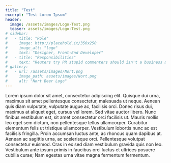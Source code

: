 ```yaml
---
title: "Test"
excerpt: "Test Lorem Ipsum"
header:
  image: /assets/images/Logo-Test.png
  teaser: assets/images/Logo-Test.png
# sidebar:
#   - title: "Role"
#     image: http://placehold.it/350x250
#     image_alt: "logo"
#     text: "Designer, Front-End Developer"
#   - title: "Responsibilities"
#     text: "Reuters try PR stupid commenters should isn't a business model"
# gallery:
#   - url: /assets/images/Nort.png
#     image_path: assets/images/Nort.png
#     alt: "Nort Beer Logo"
---
```


Lorem ipsum dolor sit amet, consectetur adipiscing elit. Quisque dui urna, maximus sit amet pellentesque consectetur, malesuada ut neque. Aenean quis diam vulputate, vulputate augue ac, facilisis orci. Donec risus dui, maximus at aliquet eget, cursus vel lorem. Sed vitae auctor libero. Nunc finibus vestibulum est, sit amet consectetur orci facilisis ut. Mauris mollis leo eget sem dictum, non pellentesque tellus ullamcorper. Curabitur elementum felis ut tristique ullamcorper. Vestibulum lobortis nunc ac est facilisis fringilla. Proin accumsan luctus ante, ac rhoncus quam dapibus at. Aenean ac sagittis urna, ac scelerisque orci. Pellentesque volutpat consectetur euismod. Cras in ex sed diam vestibulum gravida quis non leo. Vestibulum ante ipsum primis in faucibus orci luctus et ultrices posuere cubilia curae; Nam egestas urna vitae magna fermentum fermentum.